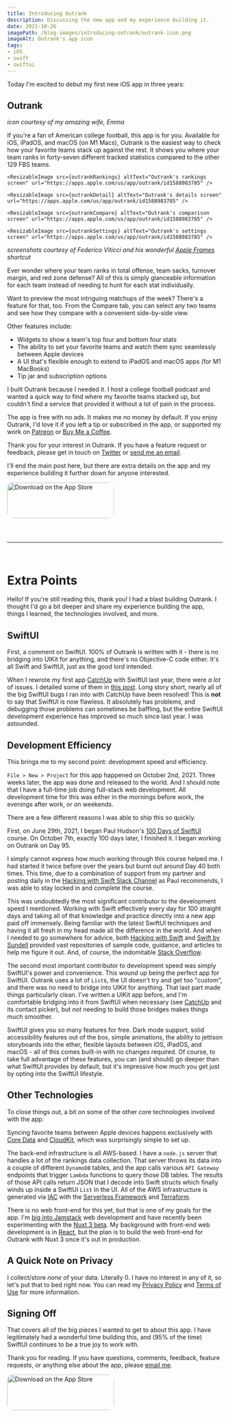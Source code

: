 ```yaml
---
title: Introducing Outrank
description: Discussing the new app and my experience building it.
date: 2021-10-26
imagePath: /blog-images/introducing-outrank/outrank-icon.png
imageAlt: Outrank's app icon
tags:
- iOS
- swift
- swiftui
---
```


<script>
	import ResizableImage from '$lib/components/ResizableImage.svelte'
	import ResizableIcon from '$lib/components/ResizableIcon.svelte'
	
	import outrankIcon from '$lib/assets/site-images/outrank/outrank-icon-rounded.png'
	import outrankRankings from '$lib/assets/site-images/outrank/outrank-rankings.png'
	import outrankDetail from '$lib/assets/site-images/outrank/outrank-detail.png'
	import outrankCompare from '$lib/assets/site-images/outrank/outrank-compare.png'
	import outrankSettings from '$lib/assets/site-images/outrank/outrank-settings.png'
</script>

Today I'm excited to debut my first new iOS app in three years:

## Outrank

<ResizableIcon src={outrankIcon} altText="Outrank's app icon" url="https://apps.apple.com/us/app/outrank/id1588983785" />

*icon courtesy of my amazing wife, Emma*

If you're a fan of American college football, this app is for you. Available for iOS, iPadOS, and macOS (on M1 Macs), Outrank is the easiest way to check how your favorite teams stack up against the rest. It shows you where your team ranks in forty-seven different tracked statistics compared to the other 129 FBS teams.

<div class="flex items-stretch mb-4 max-w-5xl">

	<ResizableImage src={outrankRankings} altText="Outrank's rankings screen" url="https://apps.apple.com/us/app/outrank/id1588983785" />

	<ResizableImage src={outrankDetail} altText="Outrank's details screen" url="https://apps.apple.com/us/app/outrank/id1588983785" />

	<ResizableImage src={outrankCompare} altText="Outrank's comparison screen" url="https://apps.apple.com/us/app/outrank/id1588983785" />

	<ResizableImage src={outrankSettings} altText="Outrank's settings screen" url="https://apps.apple.com/us/app/outrank/id1588983785" />
</div>

*screenshots courtesy of Federico Viticci and his wonderful <a href="https://www.macstories.net/ios/apple-frames-2-0-faster-lighter-and-featuring-support-for-iphone-13-ipad-mini-ipad-10-2-imac-24-macbook-air-and-multiple-languages/" target="_blank" rel="noreferrer">Apple Frames</a> shortcut*

Ever wonder where your team ranks in total offense, team sacks, turnover margin, and red zone defense? All of this is simply glanceable information for each team instead of needing to hunt for each stat individually.

Want to preview the most intriguing matchups of the week? There's a feature for that, too. From the Compare tab, you can select any two teams and see how they compare with a convenient side-by-side view.

Other features include: 

* Widgets to show a team's top four and bottom four stats
* The ability to set your favorite teams and watch them sync seamlessly between Apple devices
* A UI that's flexible enough to extend to iPadOS and macOS apps (for M1 MacBooks)
* Tip jar and subscription options

I built Outrank because I needed it. I host a college football podcast and wanted a quick way to find where my favorite teams stacked up, but couldn't find a service that provided it without a lot of pain in the process.

The app is free with no ads. It makes me no money by default. If you enjoy Outrank, I'd love it if you left a tip or subscribed in the app, or supported my work on <a href="https://patreon.com/ryantoken" target="_blank" rel="noreferrer">Patreon</a> or <a href="https://buymeacoffee.com/ryantoken" target="_blank" rel="noreferrer">Buy Me a Coffee</a>.

Thank you for your interest in Outrank. If you have a feature request or feedback, please get in touch on <a href="https://twitter.com/OutrankApp" target="_blank" rel="noreferrer">Twitter</a> or <a href="mailto:outrankapp@gmail.com" target="_blank" rel="noreferrer">send me an email</a>.

I'll end the main post here, but there are extra details on the app and my experience building it further down for anyone interested.

<a href="https://apps.apple.com/us/app/outrank/id1588983785?itsct=apps_box_badge&amp;itscg=30200" style="display: inline-block; overflow: hidden; border-radius: 13px; width: 250px; height: 125px;"><img src="https://tools.applemediaservices.com/api/badges/download-on-the-app-store/black/en-us?size=250x83&amp;releaseDate=1635206400" alt="Download on the App Store" style="border-radius: 13px; width: 250px; height: 83px;"></a>

---

<br />

# Extra Points

Hello! If you're still reading this, thank you! I had a blast building Outrank. I thought I'd go a bit deeper and share my experience building the app, things I learned, the technologies involved, and more.

## SwiftUI

First, a comment on SwiftUI. 100% of Outrank is written with it - there is no bridging into UIKit for anything, and there's no Objective-C code either. It's all Swift and SwiftUI, just as the good lord intended.

When I rewrote my first app <a href="https://apps.apple.com/us/app/catchup-keep-in-touch/id1358023550" target="_blank" rel="noreferrer">CatchUp</a> with SwiftUI last year, there were *a lot* of issues. I detailed some of them in <a href="/blog/catching-up/" target="_blank" rel="noreferrer">this post</a>. Long story short, nearly all of the big SwiftUI bugs I ran into with CatchUp have been resolved! This is **not** to say that SwiftUI is now flawless. It absolutely has problems, and debugging those problems can sometimes be baffling, but the entire SwiftUI development experience has improved so much since last year. I was astounded.

## Development Efficiency

This brings me to my second point: development speed and efficiency.

`File > New > Project` for this app happened on October 2nd, 2021. Three weeks later, the app was done and released to the world. And I should note that I have a full-time job doing full-stack web development. All development time for this was either in the mornings before work, the evenings after work, or on weekends.

There are a few different reasons I was able to ship this so quickly.

First, on June 29th, 2021, I began Paul Hudson's <a href="https://www.hackingwithswift.com/100/swiftui" target="_blank" rel="noreferrer">100 Days of SwiftUI</a> course. On October 7th, exactly 100 days later, I finished it. I began working on Outrank on Day 95.

I simply cannot express how much working through this course helped me. I had started it twice before over the years but burnt out around Day 40 both times. This time, due to a combination of support from my partner and posting daily in the <a href="https://hackingwithswift.slack.com/join/shared_invite/zt-rgfapib5-hQut2NVKwv6RwQ64VbYvtQ#/shared-invite/email" target="_blank" rel="noreferrer">Hacking with Swift Slack Channel</a> as Paul recommends, I was able to stay locked in and complete the course.

This was undoubtedly the most significant contributor to the development speed I mentioned. Working with Swift effectively every day for 100 straight days and taking all of that knowledge and practice directly into a new app paid off immensely. Being familiar with the latest SwiftUI techniques and having it all fresh in my head made all the difference in the world. And when I needed to go somewhere for advice, both <a href="https://www.hackingwithswift.com" target="_blank" rel="noreferrer">Hacking with Swift</a> and <a href="https://www.swiftbysundell.com" target="_blank" rel="noreferrer">Swift by Sundell</a> provided vast repositories of sample code, guidance, and articles to help me figure it out. And, of course, the indomitable <a href="https://www.stackoverflow.com" target="_blank" rel="noreferrer">Stack Overflow</a>.

The second most important contributor to development speed was simply SwiftUI's power and convenience. This wound up being the perfect app for SwiftUI. Outrank uses a lot of `List`s, the UI doesn't try and get too "custom", and there was no need to bridge into UIKit for anything. That last part made things particularly clean. I've written a UIKit app before, and I'm comfortable bridging into it from SwiftUI when necessary (see <a href="https://apps.apple.com/us/app/catchup-keep-in-touch/id1358023550" target="_blank" rel="noreferrer">CatchUp</a> and its contact picker), but *not* needing to build those bridges makes things much smoother.

SwiftUI gives you so many features for free. Dark mode support, solid accessibility features out of the box, simple animations, the ability to jettison storyboards into the ether, flexible layouts between iOS, iPadOS, and macOS - all of this comes built-in with no changes required. Of course, to take full advantage of these features, you can (and should) go deeper than what SwiftUI provides by default, but it's impressive how much you get just by opting into the SwiftUI lifestyle.

## Other Technologies

To close things out, a bit on some of the other core technologies involved with the app:

Syncing favorite teams between Apple devices happens exclusively with <a href="https://developer.apple.com/documentation/coredata" target="_blank" rel="noreferrer">Core Data</a> and <a href="https://developer.apple.com/icloud/cloudkit/" target="_blank" rel="noreferrer">CloudKit</a>, which was surprisingly simple to set up.

The back-end infrastructure is all AWS-based. I have a `node.js` server that handles a lot of the rankings data collection. That server throws its data into a couple of different `DynamoDB` tables, and the app calls various `API Gateway` endpoints that trigger `Lambda` functions to query those DB tables. The results of those API calls return JSON that I decode into Swift structs which finally winds up inside a SwiftUI `List` in the UI. All of the AWS infrastructure is generated via <a href="https://en.wikipedia.org/wiki/Infrastructure_as_code" target="_blank" rel="noreferrer">IAC</a> with the <a href="https://www.serverless.com/framework" target="_blank" rel="noreferrer">Serverless Framework</a> and <a href="https://www.terraform.io" target="_blank" rel="noreferrer">Terraform</a>.

There is no web front-end for this yet, but that is one of my goals for the app. I'm <a href="/blog/rocking-with-the-jamstack/" target="_blank" rel="noreferrer">big into Jamstack</a> web development and have recently been experimenting with the <a href="https://v3.nuxtjs.org/" target="_blank" rel="noreferrer">Nuxt 3 beta</a>. My background with front-end web development is in <a href="https://reactjs.org/" target="_blank" rel="noreferrer">React</a>, but the plan is to build the web front-end for Outrank with Nuxt 3 once it's out in production.

## A Quick Note on Privacy

I collect/store *none* of your data. Literally 0. I have no interest in any of it, so let's put that to bed right now. You can read my <a href="/privacy-policy" target="_blank" rel="noreferrer">Privacy Policy</a> and <a href="/terms-of-use" target="_blank" rel="noreferrer">Terms of Use</a> for more information.

## Signing Off

That covers all of the big pieces I wanted to get to about this app. I have legitimately had a wonderful time building this, and (95% of the time) SwiftUI continues to be a true joy to work with.

Thank you for reading. If you have questions, comments, feedback, feature requests, or anything else about the app, please <a href="mailto:outrankapp@gmail.com" target="_blank" rel="noreferrer">email me</a>.

<a href="https://apps.apple.com/us/app/outrank/id1588983785?itsct=apps_box_badge&amp;itscg=30200" style="display: inline-block; overflow: hidden; border-radius: 13px; width: 250px; height: 125px;"><img src="https://tools.applemediaservices.com/api/badges/download-on-the-app-store/black/en-us?size=250x83&amp;releaseDate=1635206400" alt="Download on the App Store" style="border-radius: 13px; width: 250px; height: 83px;"></a>